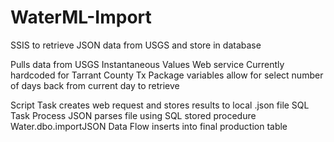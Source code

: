 # WaterML-Import
SSIS to retrieve JSON data from USGS and store in database

Pulls data from USGS Instantaneous Values Web service
Currently hardcoded for Tarrant County Tx
Package variables allow for select number of days back from current day to retrieve

Script Task creates web request and stores results to local .json file
SQL Task Process JSON parses file using SQL stored procedure Water.dbo.importJSON 
Data Flow inserts into final production table
